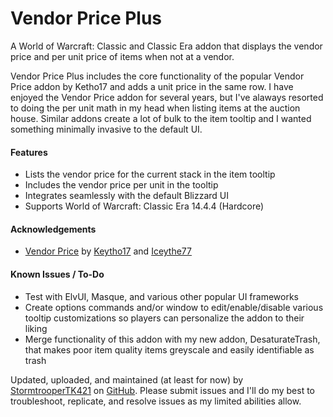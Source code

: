 # Vendor Price Plus
A World of Warcraft: Classic and Classic Era addon that displays the vendor price and per unit price of items when not at a vendor.

Vendor Price Plus includes the core functionality of the popular Vendor Price addon by Ketho17 and adds a unit price in the same row. I have enjoyed the Vendor Price addon for several years, but I've alaways resorted to doing the per unit math in my head when listing items at the auction house. Similar addons create a lot of bulk to the item tooltip and I wanted something minimally invasive to the default UI.

<h4>Features</h4>

- Lists the vendor price for the current stack in the item tooltip
- Includes the vendor price per unit in the tooltip
- Integrates seamlessly with the default Blizzard UI
- Supports World of Warcraft: Classic Era 14.4.4 (Hardcore)

<h4>Acknowledgements</h4>

-  [Vendor Price](https://www.curseforge.com/wow/addons/vendor-price) by [Keytho17](https://legacy.curseforge.com/members/Ketho17/projects) and [Iceythe77](https://legacy.curseforge.com/members/icesythe77/projects)

<h4>Known Issues / To-Do</h4>

- Test with ElvUI, Masque, and various other popular UI frameworks
- Create options commands and/or window to edit/enable/disable various tooltip customizations so players can personalize the addon to their liking
- Merge functionality of this addon with my new addon, DesaturateTrash, that makes poor item quality items greyscale and easily identifiable as trash

Updated, uploaded, and maintained (at least for now) by [StormtrooperTK421](https://discordapp.com/users/237746068844969994) on [GitHub](https://github.com/DustinChecketts/VendorPricePlus). Please submit issues and I'll do my best to troubleshoot, replicate, and resolve issues as my limited abilities allow.
